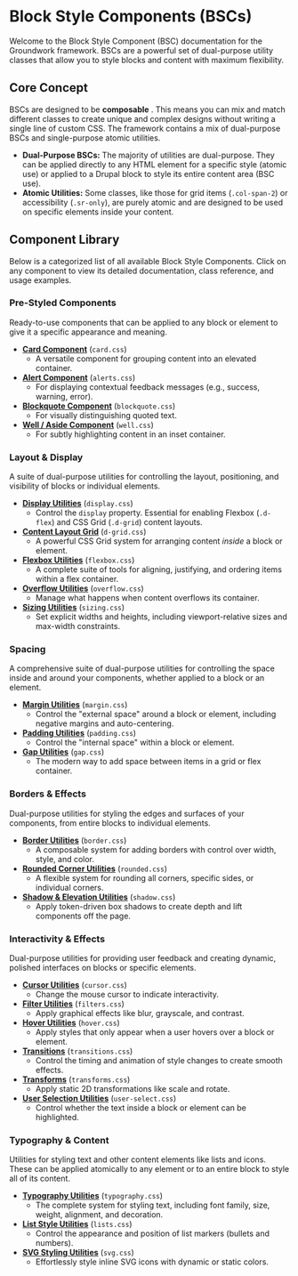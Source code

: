 # Block Style Components (BSCs)

Welcome to the Block Style Component (BSC) documentation for the Groundwork framework. BSCs are a powerful set of dual-purpose utility classes that allow you to style blocks and content with maximum flexibility.

## Core Concept

BSCs are designed to be  **composable** . This means you can mix and match different classes to create unique and complex designs without writing a single line of custom CSS. The framework contains a mix of dual-purpose BSCs and single-purpose atomic utilities.

* **Dual-Purpose BSCs:** The majority of utilities are dual-purpose. They can be applied directly to any HTML element for a specific style (atomic use) or applied to a Drupal block to style its entire content area (BSC use).
* **Atomic Utilities:** Some classes, like those for grid items (`.col-span-2`) or accessibility (`.sr-only`), are purely atomic and are designed to be used on specific elements inside your content.

## Component Library

Below is a categorized list of all available Block Style Components. Click on any component to view its detailed documentation, class reference, and usage examples.

### Pre-Styled Components

Ready-to-use components that can be applied to any block or element to give it a specific appearance and meaning.

* [**Card Component**](card.md) (`card.css`)
  * A versatile component for grouping content into an elevated container.
* [**Alert Component**](alerts.md) (`alerts.css`)
  * For displaying contextual feedback messages (e.g., success, warning, error).
* [**Blockquote Component**](blockquote.md) (`blockquote.css`)
  * For visually distinguishing quoted text.
* [**Well / Aside Component**](well.md) (`well.css`)
  * For subtly highlighting content in an inset container.

### Layout & Display

A suite of dual-purpose utilities for controlling the layout, positioning, and visibility of blocks or individual elements.

* [**Display Utilities**](display.md) (`display.css`)
  * Control the `display` property. Essential for enabling Flexbox (`.d-flex`) and CSS Grid (`.d-grid`) content layouts.
* [**Content Layout Grid**](d-grid.md) (`d-grid.css`)
  * A powerful CSS Grid system for arranging content *inside* a block or element.
* [**Flexbox Utilities**](flexbox.md) (`flexbox.css`)
  * A complete suite of tools for aligning, justifying, and ordering items within a flex container.
* [**Overflow Utilities**](overflow.md) (`overflow.css`)
  * Manage what happens when content overflows its container.
* [**Sizing Utilities**](sizing.md) (`sizing.css`)
  * Set explicit widths and heights, including viewport-relative sizes and max-width constraints.

### Spacing

A comprehensive suite of dual-purpose utilities for controlling the space inside and around your components, whether applied to a block or an element.

* [**Margin Utilities**](margin.md) (`margin.css`)
  * Control the "external space" around a block or element, including negative margins and auto-centering.
* [**Padding Utilities**](padding.md) (`padding.css`)
  * Control the "internal space" within a block or element.
* [**Gap Utilities**](gap.md) (`gap.css`)
  * The modern way to add space between items in a grid or flex container.

### Borders & Effects

Dual-purpose utilities for styling the edges and surfaces of your components, from entire blocks to individual elements.

* [**Border Utilities**](border.md) (`border.css`)
  * A composable system for adding borders with control over width, style, and color.
* [**Rounded Corner Utilities**](rounded.md) (`rounded.css`)
  * A flexible system for rounding all corners, specific sides, or individual corners.
* [**Shadow & Elevation Utilities**](shadow.md) (`shadow.css`)
  * Apply token-driven box shadows to create depth and lift components off the page.

### Interactivity & Effects

Dual-purpose utilities for providing user feedback and creating dynamic, polished interfaces on blocks or specific elements.

* [**Cursor Utilities**](cursor.md) (`cursor.css`)
  * Change the mouse cursor to indicate interactivity.
* [**Filter Utilities**](filter.md) (`filters.css`)
  * Apply graphical effects like blur, grayscale, and contrast.
* [**Hover Utilities**](hover.md) (`hover.css`)
  * Apply styles that only appear when a user hovers over a block or element.
* [**Transitions**](transitions.md) (`transitions.css`)
  * Control the timing and animation of style changes to create smooth effects.
* [**Transforms**](transforms.md) (`transforms.css`)
  * Apply static 2D transformations like scale and rotate.
* [**User Selection Utilities**](user-select.md) (`user-select.css`)
  * Control whether the text inside a block or element can be highlighted.

### Typography & Content

Utilities for styling text and other content elements like lists and icons. These can be applied atomically to any element or to an entire block to style all of its content.

* [**Typography Utilities**](typography.md) (`typography.css`)
  * The complete system for styling text, including font family, size, weight, alignment, and decoration.
* [**List Style Utilities**](lists.md) (`lists.css`)
  * Control the appearance and position of list markers (bullets and numbers).
* [**SVG Styling Utilities**](svg.md) (`svg.css`)
  * Effortlessly style inline SVG icons with dynamic or static colors.
